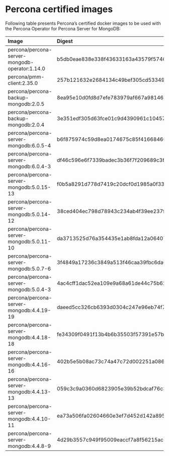 # Percona certified images

Following table presents Percona’s certified docker images to be used with the
Percona Operator for Percona Server for MongoDB:

| Image                                          | Digest                                                           |
|:-----------------------------------------------|:-----------------------------------------------------------------|
| percona/percona-server-mongodb-operator:1.14.0 | b5db0eae838e338f43633163a43579f57468b05144bde1fa161825a132b29bd2 |
| percona/pmm-client:2.35.0                      | 257b121632e2684134c49bef305cd533495eb29fa3eec6b32d99e1c3cbbf4833 |
| percona/percona-backup-mongodb:2.0.5           | 8ea95e10d0fd8d7efe783979af667a98146cefffacaabc1c745fa8742981e48e |
| percona/percona-backup-mongodb:2.0.4           | 3e351edf305d63fce01c9d4390961c10457fa3b4e42034c26888a2f9131f108d |
| percona/percona-server-mongodb:6.0.5-4         | b6f875974c59d8ea0174675c85f41668460233784cbf2cbe7ce5eca212ac5f6a |
| percona/percona-server-mongodb:6.0.4-3         | df46c596e6f7339badec3b36f7f209689c3f31e5391ef714be0701deef555570 |
| percona/percona-server-mongodb:5.0.15-13       | f0b5a8291d778d7419c20dcf0d1985a0f33770d05e94dba41db8f071957e9929 |
| percona/percona-server-mongodb:5.0.14-12       | 38ced404ec798d78943c234ab4f39ee237f3013095a5cd581978cfdf0fbce2f9 |
| percona/percona-server-mongodb:5.0.11-10       | da3713525d76a354435e1ab8fda12a06407e7eca8b8e72b9ac0163a34c8eb735 |
| percona/percona-server-mongodb:5.0.7-6         | 3f4849a17236c3849a513f46caa39fbc6da0414f98d27e080fbe0496fa9e86a2 |
| percona/percona-server-mongodb:5.0.4-3         | 4ac4cff1dac52ea109e9a68a61de44c75b62292bb4676cf8efd1e00000d8adf3 |
| percona/percona-server-mongodb:4.4.19-19       | daeed5cc326cb6393d0304c247e96eb74f7844e30e2e38df84aa4368371bff81 |
| percona/percona-server-mongodb:4.4.18-18       | fe34309f0491f13b4b6b35503f57391e57b1a87d88f6f842b1ca3606ddaf1e14 |
| percona/percona-server-mongodb:4.4.16-16       | 402b5e5b08ac73c74a47c72d002251a086f9ad28b0594fbae5c34757b294ce13 |
| percona/percona-server-mongodb:4.4.13-13       | 059c3c9a0360d6823905e39b52bdcaf76c3929c93408c537f139cee835c2bc0f |
| percona/percona-server-mongodb:4.4.10-11       | ea73a506fa02604660e3ef7d452d142a89587bb5daca15d3cc1b539a9b1000c5 |
| percona/percona-server-mongodb:4.4.8-9         | 4d29b3557c949f95009eaccf7a8f56215ac609406d230be87b6eaa072e0c1f69 |
